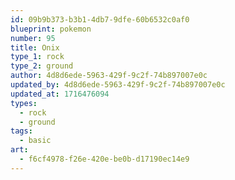 ```yaml
---
id: 09b9b373-b3b1-4db7-9dfe-60b6532c0af0
blueprint: pokemon
number: 95
title: Onix
type_1: rock
type_2: ground
author: 4d8d6ede-5963-429f-9c2f-74b897007e0c
updated_by: 4d8d6ede-5963-429f-9c2f-74b897007e0c
updated_at: 1716476094
types:
  - rock
  - ground
tags:
  - basic
art:
  - f6cf4978-f26e-420e-be0b-d17190ec14e9
---
```

